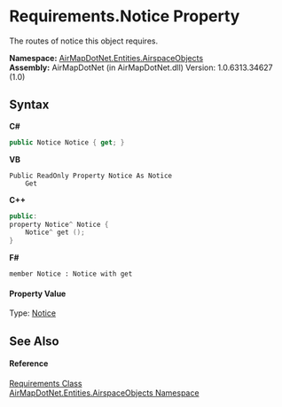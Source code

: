 # Requirements.Notice Property 
 

The routes of notice this object requires.

**Namespace:**&nbsp;<a href="N_AirMapDotNet_Entities_AirspaceObjects">AirMapDotNet.Entities.AirspaceObjects</a><br />**Assembly:**&nbsp;AirMapDotNet (in AirMapDotNet.dll) Version: 1.0.6313.34627 (1.0)

## Syntax

**C#**<br />
``` C#
public Notice Notice { get; }
```

**VB**<br />
``` VB
Public ReadOnly Property Notice As Notice
	Get
```

**C++**<br />
``` C++
public:
property Notice^ Notice {
	Notice^ get ();
}
```

**F#**<br />
``` F#
member Notice : Notice with get

```


#### Property Value
Type: <a href="T_AirMapDotNet_Entities_AirspaceObjects_Notice">Notice</a>

## See Also


#### Reference
<a href="T_AirMapDotNet_Entities_AirspaceObjects_Requirements">Requirements Class</a><br /><a href="N_AirMapDotNet_Entities_AirspaceObjects">AirMapDotNet.Entities.AirspaceObjects Namespace</a><br />